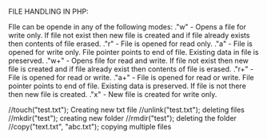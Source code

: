 FILE HANDLING IN PHP:

FIle can be opende in any of the following modes:
."w" - Opens a file for write only. If file not exist then new file is created and if file already exists then contents of file erased.
."r" - File is opened for read only.
."a" - File is opened for write only. File pointer points to end of file. Existing data in file is preserved.
."w+" - Opens file for read and write. If file not exist then new file is created and if file already exist then contents of file is erased.
."r+" - File is opened for read or write.
."a+" - File is opened for read or write. File pointer points to end of file. Existing data is preserved. If file is not there then new file is created.
."x" - New file is created for write only.

//touch("test.txt");    Creating new txt file
//unlink("test.txt");   deleting files
//mkdir("test");        creating new folder
//rmdir("test");        deleting the folder
//copy("text.txt", "abc.txt");   copying multiple files   

